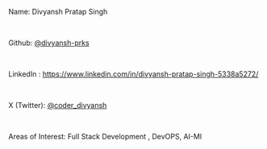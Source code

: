 Name: Divyansh Pratap Singh

<br/>

Github: [@divyansh-prks](https://github.com/divyansh-prks)

<br/>

LinkedIn : https://www.linkedin.com/in/divyansh-pratap-singh-5338a5272/

<br/>

X (Twitter): [@coder_divyansh](https://x.com/coder_divyansh)

<br/>

Areas of Interest: Full Stack Development , DevOPS, AI-Ml



